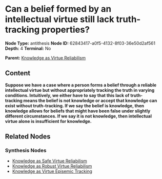 # Can a belief formed by an intellectual virtue still lack truth-tracking properties?

**Node Type:** antithesis
**Node ID:** 62843417-a0f5-4132-8f03-36e50d2af561
**Depth:** 4
**Terminal:** No

**Parent:** [Knowledge as Virtue Reliabilism](knowledge-as-virtue-reliabilism-synthesis-acc7caf8-ac93-4897-847d-000aa78ae0d7.md)

## Content

**Suppose we have a case where a person forms a belief through a reliable intellectual virtue but without appropriately tracking the truth in varying conditions. Intuitively, we either have to say that this lack of truth-tracking means the belief is not knowledge or accept that knowledge can exist without truth-tracking. If we say the belief is knowledge, then knowledge allows for beliefs that might have been false under slightly different circumstances. If we say it is not knowledge, then intellectual virtue alone is insufficient for knowledge.**

## Related Nodes

### Synthesis Nodes

- [Knowledge as Safe Virtue Reliabilism](knowledge-as-safe-virtue-reliabilism-synthesis-00662192-2b03-49dc-8865-576da253a506.md)
- [Knowledge as Robust Virtue Reliabilism](knowledge-as-robust-virtue-reliabilism-synthesis-b92dec46-b597-4237-8318-1df8bad8f39c.md)
- [Knowledge as Virtue Episemic Tracking](knowledge-as-virtue-episemic-tracking-synthesis-fbceb70e-ad0a-452e-8fb1-6249638ddb02.md)
